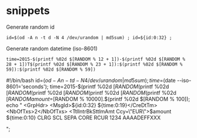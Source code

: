 snippets
========

Generate random id

    id=$(od -A n -t d -N 4 /dev/urandom | md5sum) ; id=${id:0:32} ;

Generate random datetime (iso-8601)

    time=2015-$(printf %02d $[RANDOM % 12 + 1])-$(printf %02d $[RANDOM % 28 + 1])T$(printf %02d $[RANDOM % 23 + 1]):$(printf %02d $[RANDOM % 59]):$(printf %02d $[RANDOM % 59])


#!/bin/bash
id=$(od -A n -t d -N 4 /dev/urandom | md5sum);
time=$(date --iso-8601='seconds');
time=2015-$(printf %02d $[RANDOM % 12 + 1])-$(printf %02d $[RANDOM % 28 + 1])T$(printf %02d $[RANDOM % 23 + 1]):$(printf %02d $[RANDOM % 59]):$(printf %02d $[RANDOM % 59])
amount=$[RANDOM % 10000].$(printf %02d $[RANDOM % 100]);
echo "
<GrpHdr>
  <MsgId>${id:0:32}</MsgId>
  <CreDtTm>${time:0:19}</CreDtTm>
  <NbOfTxs>2</NbOfTxs>
  <TtlIntrBkSttlmAmt Ccy=\"EUR\">$amount</TtlIntrBkSttlmAmt>
  <IntrBkSttlmDt>${time:0:10}</IntrBkSttlmDt>
  <SttlmInf>
    <SttlmMtd>CLRG</SttlmMtd>
    <ClrSys><Prtry>SCL</Prtry></ClrSys>
  </SttlmInf>
  <PmtTpInf> 
    <SvcLvl><Cd>SEPA</Cd></SvcLvl>
    <LclInstrm><Cd>CORE</Cd></LclInstrm> 
    <SeqTp>RCUR</SeqTp> 
    <CtgyPurp>1234</CtgyPurp> 
  </PmtTpInf> 
  <InstdAgt><FinInstnId><BIC>AAAADEFFXXX</BIC></FinInstnId></InstdAgt>
</GrpHdr> 

";
